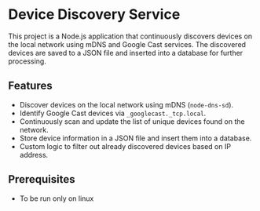 # Device Discovery Service

This project is a Node.js application that continuously discovers devices on the local network using mDNS and Google Cast services. The discovered devices are saved to a JSON file and inserted into a database for further processing.

## Features

- Discover devices on the local network using mDNS (`node-dns-sd`).
- Identify Google Cast devices via `_googlecast._tcp.local`.
- Continuously scan and update the list of unique devices found on the network.
- Store device information in a JSON file and insert them into a database.
- Custom logic to filter out already discovered devices based on IP address.

## Prerequisites

- To be run only on linux
